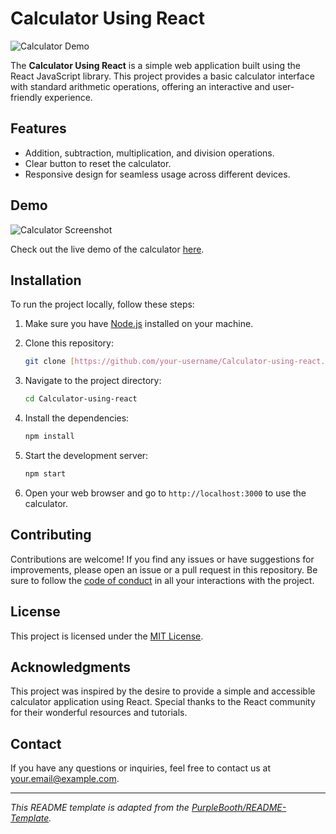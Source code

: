 # Calculator Using React

![Calculator Demo](demo.gif)

The **Calculator Using React** is a simple web application built using the React JavaScript library. This project provides a basic calculator interface with standard arithmetic operations, offering an interactive and user-friendly experience.

## Features

- Addition, subtraction, multiplication, and division operations.
- Clear button to reset the calculator.
- Responsive design for seamless usage across different devices.

## Demo

![Calculator Screenshot](screenshot.png)

Check out the live demo of the calculator [here](https://your-demo-link.com).

## Installation

To run the project locally, follow these steps:

1. Make sure you have [Node.js](https://nodejs.org/) installed on your machine.
2. Clone this repository:

   ```bash
   git clone [https://github.com/your-username/Calculator-using-react.git](https://github.com/tusharmahajan22/Calculator-using-react.git)
   ```

3. Navigate to the project directory:

   ```bash
   cd Calculator-using-react
   ```

4. Install the dependencies:

   ```bash
   npm install
   ```

5. Start the development server:

   ```bash
   npm start
   ```

6. Open your web browser and go to `http://localhost:3000` to use the calculator.

## Contributing

Contributions are welcome! If you find any issues or have suggestions for improvements, please open an issue or a pull request in this repository. Be sure to follow the [code of conduct](CODE_OF_CONDUCT.md) in all your interactions with the project.

## License

This project is licensed under the [MIT License](LICENSE).

## Acknowledgments

This project was inspired by the desire to provide a simple and accessible calculator application using React. Special thanks to the React community for their wonderful resources and tutorials.

## Contact

If you have any questions or inquiries, feel free to contact us at [your.email@example.com](mailto:your.email@example.com).

---
*This README template is adapted from the [PurpleBooth/README-Template](https://github.com/PurpleBooth/README-Template).*
